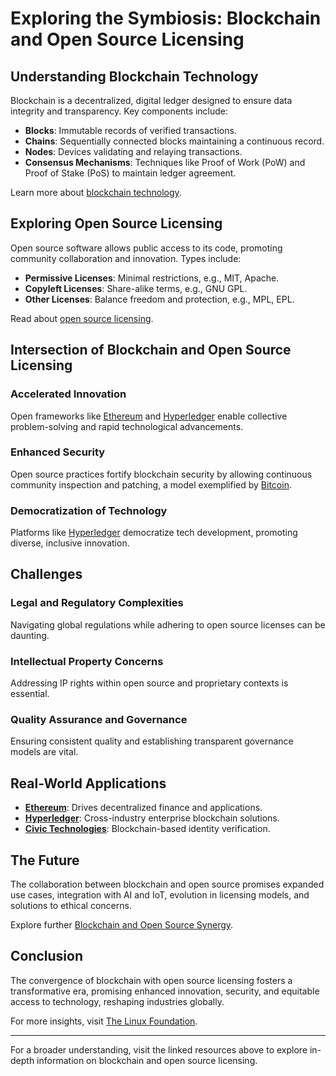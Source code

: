 # Exploring the Symbiosis: Blockchain and Open Source Licensing

## Understanding Blockchain Technology

Blockchain is a decentralized, digital ledger designed to ensure data integrity and transparency. Key components include:

- **Blocks**: Immutable records of verified transactions.
- **Chains**: Sequentially connected blocks maintaining a continuous record.
- **Nodes**: Devices validating and relaying transactions.
- **Consensus Mechanisms**: Techniques like Proof of Work (PoW) and Proof of Stake (PoS) to maintain ledger agreement.

Learn more about [blockchain technology](https://en.wikipedia.org/wiki/Blockchain).

## Exploring Open Source Licensing

Open source software allows public access to its code, promoting community collaboration and innovation. Types include:

- **Permissive Licenses**: Minimal restrictions, e.g., MIT, Apache.
- **Copyleft Licenses**: Share-alike terms, e.g., GNU GPL.
- **Other Licenses**: Balance freedom and protection, e.g., MPL, EPL.

Read about [open source licensing](https://opensource.org/licenses).

## Intersection of Blockchain and Open Source Licensing

### Accelerated Innovation

Open frameworks like [Ethereum](https://ethereum.org/en/) and [Hyperledger](https://www.hyperledger.org/) enable collective problem-solving and rapid technological advancements.

### Enhanced Security

Open source practices fortify blockchain security by allowing continuous community inspection and patching, a model exemplified by [Bitcoin](https://bitcoin.org/en/).

### Democratization of Technology

Platforms like [Hyperledger](https://www.hyperledger.org/) democratize tech development, promoting diverse, inclusive innovation.

## Challenges

### Legal and Regulatory Complexities

Navigating global regulations while adhering to open source licenses can be daunting.

### Intellectual Property Concerns

Addressing IP rights within open source and proprietary contexts is essential.

### Quality Assurance and Governance

Ensuring consistent quality and establishing transparent governance models are vital.

## Real-World Applications

- **[Ethereum](https://ethereum.org/en/)**: Drives decentralized finance and applications.
- **[Hyperledger](https://www.hyperledger.org/)**: Cross-industry enterprise blockchain solutions.
- **[Civic Technologies](https://www.civic.com/)**: Blockchain-based identity verification.

## The Future

The collaboration between blockchain and open source promises expanded use cases, integration with AI and IoT, evolution in licensing models, and solutions to ethical concerns.

Explore further [Blockchain and Open Source Synergy](https://www.linux.com/news/keynote-blockchain-and-open-source-2019-wrap-up/).

## Conclusion

The convergence of blockchain with open source licensing fosters a transformative era, promising enhanced innovation, security, and equitable access to technology, reshaping industries globally.

For more insights, visit [The Linux Foundation](https://www.linuxfoundation.org/).

---

For a broader understanding, visit the linked resources above to explore in-depth information on blockchain and open source licensing.